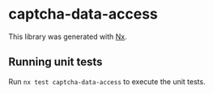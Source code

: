 # captcha-data-access

This library was generated with [Nx](https://nx.dev).

## Running unit tests

Run `nx test captcha-data-access` to execute the unit tests.
